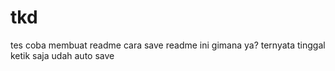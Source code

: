 # tkd
tes coba membuat readme
cara save readme ini gimana ya?
ternyata tinggal ketik saja udah auto save

